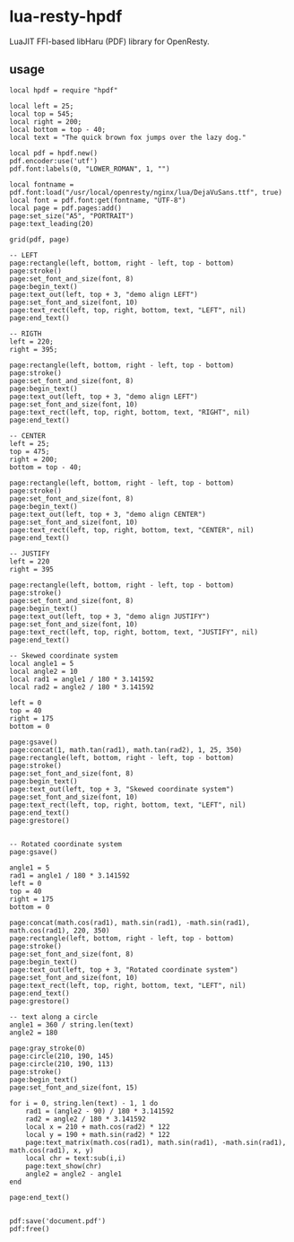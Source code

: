 lua-resty-hpdf
==============
LuaJIT FFI-based libHaru (PDF) library for OpenResty.

usage
--------------

    local hpdf = require "hpdf"
    
    local left = 25;
    local top = 545;
    local right = 200;
    local bottom = top - 40;
    local text = "The quick brown fox jumps over the lazy dog."
    
    local pdf = hpdf.new()
    pdf.encoder:use('utf')
    pdf.font:labels(0, "LOWER_ROMAN", 1, "")

	local fontname = pdf.font:load("/usr/local/openresty/nginx/lua/DejaVuSans.ttf", true)
	local font = pdf.font:get(fontname, "UTF-8")
    local page = pdf.pages:add()
    page:set_size("A5", "PORTRAIT")
	page:text_leading(20)

	grid(pdf, page)

	-- LEFT
	page:rectangle(left, bottom, right - left, top - bottom)
	page:stroke()
	page:set_font_and_size(font, 8)
	page:begin_text()
	page:text_out(left, top + 3, "demo align LEFT")
	page:set_font_and_size(font, 10)
	page:text_rect(left, top, right, bottom, text, "LEFT", nil)
	page:end_text()

	-- RIGTH
	left = 220;
	right = 395;
	
	page:rectangle(left, bottom, right - left, top - bottom)
	page:stroke()
	page:set_font_and_size(font, 8)
	page:begin_text()
	page:text_out(left, top + 3, "demo align LEFT")
	page:set_font_and_size(font, 10)
	page:text_rect(left, top, right, bottom, text, "RIGHT", nil)
	page:end_text()

	-- CENTER 
	left = 25;
	top = 475;
	right = 200;
	bottom = top - 40;

	page:rectangle(left, bottom, right - left, top - bottom)
	page:stroke()
	page:set_font_and_size(font, 8)
	page:begin_text()
	page:text_out(left, top + 3, "demo align CENTER")
	page:set_font_and_size(font, 10)
	page:text_rect(left, top, right, bottom, text, "CENTER", nil)
	page:end_text()

	-- JUSTIFY
	left = 220
	right = 395

	page:rectangle(left, bottom, right - left, top - bottom)
	page:stroke()
	page:set_font_and_size(font, 8)
	page:begin_text()
	page:text_out(left, top + 3, "demo align JUSTIFY")
	page:set_font_and_size(font, 10)
	page:text_rect(left, top, right, bottom, text, "JUSTIFY", nil)
	page:end_text()

  	-- Skewed coordinate system
    local angle1 = 5
    local angle2 = 10
    local rad1 = angle1 / 180 * 3.141592
    local rad2 = angle2 / 180 * 3.141592

    left = 0
    top = 40
    right = 175
    bottom = 0

	page:gsave()
    page:concat(1, math.tan(rad1), math.tan(rad2), 1, 25, 350)
    page:rectangle(left, bottom, right - left, top - bottom)
	page:stroke()
	page:set_font_and_size(font, 8)
	page:begin_text()
	page:text_out(left, top + 3, "Skewed coordinate system")
	page:set_font_and_size(font, 10)
	page:text_rect(left, top, right, bottom, text, "LEFT", nil)
	page:end_text()
	page:grestore()


    -- Rotated coordinate system
    page:gsave()

    angle1 = 5
    rad1 = angle1 / 180 * 3.141592
    left = 0
    top = 40
    right = 175
    bottom = 0

    page:concat(math.cos(rad1), math.sin(rad1), -math.sin(rad1), math.cos(rad1), 220, 350)
    page:rectangle(left, bottom, right - left, top - bottom)
	page:stroke()
	page:set_font_and_size(font, 8)
	page:begin_text()
    page:text_out(left, top + 3, "Rotated coordinate system")
	page:set_font_and_size(font, 10)
	page:text_rect(left, top, right, bottom, text, "LEFT", nil)
	page:end_text()
	page:grestore()

    -- text along a circle 
    angle1 = 360 / string.len(text)
    angle2 = 180

    page:gray_stroke(0)
	page:circle(210, 190, 145)
	page:circle(210, 190, 113)
	page:stroke()
	page:begin_text()
	page:set_font_and_size(font, 15)

    for i = 0, string.len(text) - 1, 1 do
		rad1 = (angle2 - 90) / 180 * 3.141592
		rad2 = angle2 / 180 * 3.141592
		local x = 210 + math.cos(rad2) * 122
		local y = 190 + math.sin(rad2) * 122
		page:text_matrix(math.cos(rad1), math.sin(rad1), -math.sin(rad1), math.cos(rad1), x, y)
		local chr = text:sub(i,i)
		page:text_show(chr)
		angle2 = angle2 - angle1
    end

	page:end_text()


    pdf:save('document.pdf')
    pdf:free()
